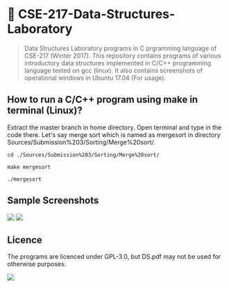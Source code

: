 # :ledger: CSE-217-Data-Structures-Laboratory
> Data Structures Laboratory programs in C prgramming language of CSE-217 (Winter 2017). This repository contains programs of various introductory data structures implemented in C/C++ programming language tested on gcc (linux). It also contains screenshots of operational windows in Ubuntu 17.04 (For usage). 

## How to run a C/C++ program using make in terminal (Linux)?

Extract the master branch in home directory. Open terminal and type in the code there. Let's say merge sort which is named as mergesort in directory Sources/Submission%203/Sorting/Merge%20sort/.

```cd ./Sources/Submission%203/Sorting/Merge%20sort/```

```make mergesort```

```./mergesort```

## Sample Screenshots
![](https://github.com/Jishanshaikh4/CSE-217-Data-Structures-Laboratory/blob/master/resources/Screenshot%20from%202017-09-10%2017_51_32.png)
![](https://github.com/Jishanshaikh4/CSE-217-Data-Structures-Laboratory/blob/master/resources/Screenshot%20from%202017-11-02%2008-10-55.png)

## Licence
The programs are licenced under GPL-3.0, but DS.pdf may not be used for otherwise purposes.

![](https://www.gnu.org/graphics/gplv3-127x51.png)
